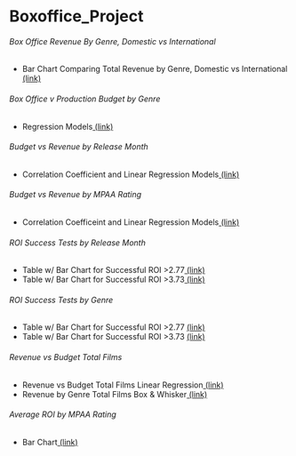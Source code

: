 # Boxoffice_Project

<h6>Box Office Revenue By Genre, Domestic vs International</h6>
<ul>
  <li>Bar Chart Comparing Total Revenue by Genre, Domestic vs International<a href="https://github.com/cspence001/Boxoffice_Project/blob/main/Project%20Files/Box%20Office%20Revenues%20By%20Genre.ipynb"> (link)</a></li>
 </ul>

<h6> Box Office v Production Budget by Genre</h6>
<ul>
  <li>Regression Models<a href="https://github.com/cspence001/Boxoffice_Project/blob/main/Project%20Files/box%20office%20vs%20production%20budget%20by%20genre%20regression%20(4).ipynb"> (link)</a></li>
</ul>

<h6>Budget vs Revenue by Release Month</h6>
<ul>
  <li>Correlation Coefficient and Linear Regression Models<a href="https://github.com/cspence001/Boxoffice_Project/blob/main/Project%20Files/Budget_vs_Revenue%20per%20month.ipynb"> (link)</a></li>
</ul>

<h6>Budget vs Revenue by MPAA Rating</h6>
<ul>
  <li>Correlation Coefficeint and Linear Regression Models<a href="https://github.com/cspence001/Boxoffice_Project/blob/main/Project%20Files/Budget_vs_Revenue_Not_Rated.ipynb"> (link)</a></li>
</ul>

<h6>ROI Success Tests by Release Month</h6>
<ul>
  <li>Table w/ Bar Chart for Successful ROI >2.77<a href="https://github.com/cspence001/Boxoffice_Project/blob/main/Project%20Files/ROI%20success%20tests%20per%20month.ipynb"> (link)</a></li>
  <li>Table w/ Bar Chart for Successful ROI >3.73<a href="https://github.com/cspence001/Boxoffice_Project/blob/main/Project%20Files/ROI%20success%20tests%20per%20month.ipynb"> (link)</a></li>
</ul>

<h6>ROI Success Tests by Genre</h6>
<ul>
  <li>Table w/ Bar Chart for Successful ROI >2.77 <a href="https://github.com/cspence001/Boxoffice_Project/blob/main/Project%20Files/analysis_ROI%20success%20tests.ipynb"> (link)</a></li>
  <li>Table w/ Bar Chart for Successful ROI >3.73 <a href="https://github.com/cspence001/Boxoffice_Project/blob/main/Project%20Files/analysis_ROI%20success%20tests.ipynb"> (link)</a></li>
</ul>

<h6>Revenue vs Budget Total Films</h6>
<ul>
  <li>Revenue vs Budget Total Films Linear Regression<a href="https://github.com/cspence001/Boxoffice_Project/blob/main/Project%20Files/linear%20regress.ipynb"> (link)</a></li>
  <li>Revenue by Genre Total Films Box & Whisker<a href="https://github.com/cspence001/Boxoffice_Project/blob/main/Project%20Files/linear%20regress.ipynb"> (link)</a></li>
</ul>

<h6>Average ROI by MPAA Rating</h6>
<ul>
  <li>Bar Chart<a href="https://github.com/cspence001/Boxoffice_Project/blob/main/Project%20Files/Rating%20vs%20ROI%20(2).ipynb"> (link)</a>
  </li>
</ul>
